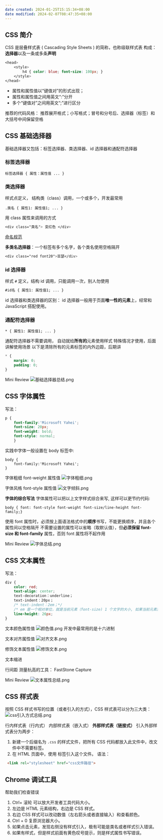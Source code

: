 ```yaml
---
date created: 2024-01-25T15:15:34+08:00
date modified: 2024-02-07T08:47:35+08:00
---
```


## CSS 简介

CSS 是层叠样式表 ( Cascading Style Sheets ) 的简称，也称级联样式表
构成：**选择器**以及一条或多条**声明**

```css
<head> 
	<style> 
		h4 { color: blue; font-size: 100px; } 
	</style> 
</head>
```

- 属性和属性值以“键值对”的形式出现；
- 属性和属性值之间用英文“:”分开
- 多个“键值对”之间用英文“;”进行区分

推荐的代码风格：
推荐展开格式；小写格式；冒号和分号后、选择器（标签）和大括号中间保留空格

## CSS 基础选择器

基础选择器又包括：标签选择器、类选择器、id 选择器和通配符选择器

### 标签选择器

```
标签选择器 { 属性：属性值 ... }
```

### 类选择器

样式点定义， 结构类（class）调用，一个或多个，开发最常用

```
.类名 { 属性1: 属性值1; ... }
```

用 class 属性来调用的方式

```css
<div class="类名"> 变红色 </div>
```

[命名规范](https://itmyhome.com/front/index.html)

**多类名选择器**：一个标签有多个名字，各个类名使用空格隔开

```css
<div class="red font20">亚瑟</div> 
```

### id 选择器

样式 `#` 定义，结构 id 调用，只能调用一次，别人勿使用

```html
#id名 { 属性1: 属性值1; ... }
```

id 选择器和类选择器的区别： 
id 选择器一般用于页面**唯一性的元素**上，经常和 JavaScript 搭配使用。

### 通配符选择器

```
* { 属性1: 属性值1; ... }
```

通配符选择器不需要调用， 自动就给**所有的**元素使用样式
特殊情况才使用，后面讲解使用场景
以下是清除所有的元素标签的内外边距，后期讲

```css
* { 
	margin: 0; 
	padding: 0; 
}
```

Mini Review
![基础选择器总结.png](https://pictures-1323793543.cos.ap-nanjing.myqcloud.com/pics/%E5%9F%BA%E7%A1%80%E9%80%89%E6%8B%A9%E5%99%A8%E6%80%BB%E7%BB%93.png)

## CSS 字体属性

写法：

```css
p { 
	font-family:'Microsoft Yahei';
	font-size: 20px;
	font-weight: bold;
	font-style: normal;
	}
```

实践中字体一般设置在 body 标签中:

```
body { 
	font-family:'Microsoft Yahei';
}
```

字体粗细 font-weight 属性值
![字体粗细.png](https://pictures-1323793543.cos.ap-nanjing.myqcloud.com/pics/%E5%AD%97%E4%BD%93%E7%B2%97%E7%BB%86.png)

字体风格 font-style 属性值
![文字倾斜.png](https://pictures-1323793543.cos.ap-nanjing.myqcloud.com/pics/%E6%96%87%E5%AD%97%E5%80%BE%E6%96%9C.png)

**字体的综合写法**
字体属性可以把以上文字样式综合来写, 这样可以更节约代码:

```
body { font: font-style font-weight font-size/line-height font-family;}
```

使用 font 属性时，必须按上面语法格式中的**顺序**书写，不能更换顺序，并且各个属性间以空格隔开 不需要设置的属性可以省略（取默认值），但**必须保留 font-size 和 font-family** 属性，否则 font 属性将不起作用

Mini Review
![字体总结.png](https://pictures-1323793543.cos.ap-nanjing.myqcloud.com/pics/%E5%AD%97%E4%BD%93%E6%80%BB%E7%BB%93.png)

## CSS 文本属性

写法：

```css
div { 
	color: red; 
	text-align: center;
	text-decoration：underline；
	text-indent：20px；
	/* text-indent：2em；*/
	/* em 是一个相对单位，就是当前元素（font-size) 1 个文字的大小, 如果当前元素没有设置大小，则会按照父元素的 1 个文字大小。*/
	line-height: 26px;
}
```

文本颜色属性值
![颜色值.png](https://pictures-1323793543.cos.ap-nanjing.myqcloud.com/pics/%E9%A2%9C%E8%89%B2%E5%80%BC.png)
开发中最常用的是十六进制

文本对齐属性值
![对齐文本.png](https://pictures-1323793543.cos.ap-nanjing.myqcloud.com/pics/%E5%AF%B9%E9%BD%90%E6%96%87%E6%9C%AC.png)

修饰文本属性值
![修饰文本.png](https://pictures-1323793543.cos.ap-nanjing.myqcloud.com/pics/%E4%BF%AE%E9%A5%B0%E6%96%87%E6%9C%AC.png)

文本缩进

行间距
测量杭高的工具： FastStone Capture

Mini Review
![文本属性总结.png](https://pictures-1323793543.cos.ap-nanjing.myqcloud.com/pics/%E6%96%87%E6%9C%AC%E5%B1%9E%E6%80%A7%E6%80%BB%E7%BB%93.png)

## CSS 样式表

按照 CSS 样式书写的位置（或者引入的方式），CSS 样式表可以分为三大类：
![css引入方式总结.png](https://pictures-1323793543.cos.ap-nanjing.myqcloud.com/pics/css%E5%BC%95%E5%85%A5%E6%96%B9%E5%BC%8F%E6%80%BB%E7%BB%93.png)

行内样式表（行内式）
内部样式表（嵌入式）
**外部样式表（链接式）**
引入外部样式表分为两步：
1. 新建一个后缀名为 `.css` 的样式文件，把所有 CSS 代码都放入此文件中，改文件中不需要标签。
2. 在 HTML 页面中，使用<link> 标签引入这个文件。 语法：

```html
 <link rel="stylesheet" href="css文件路径">
```

## Chrome 调试工具

帮助我们检查错误
1. Ctrl+ 滚轮 可以放大开发者工具代码大小。 
2. 左边是 HTML 元素结构，右边是 CSS 样式。 
3. 右边 CSS 样式可以改动数值（左右箭头或者直接输入）和查看颜色。 
4. Ctrl + 0 复原浏览器大小。 
5. 如果点击元素，发现右侧没有样式引入，极有可能是类名或者样式引入错误。 
6. 如果有样式，但是样式前面有黄色叹号提示，则是样式属性书写错误。
